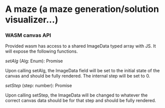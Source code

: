 # A maze (a maze generation/solution visualizer...)

### WASM canvas API

Provided wasm has access to a shared ImageData typed array with JS. It will expose the following
functions.

*setAlg* (Alg: Enum<string>): Promise<void>

Upon calling setAlg, the ImageData field will be set to the initial state of the canvas and should
be fully rendered. The internal step will be set to 0.

*setStep* (step: number): Promise<void>

Upon calling setStep, the ImageData will be changed to whatever the correct canvas data should be
for that step and should be fully rendered.
